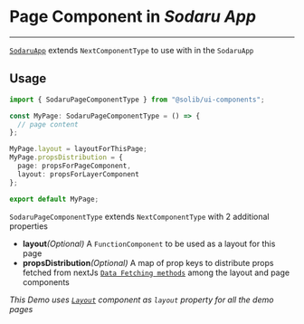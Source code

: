 # Page Component in _Sodaru App_

---

[`SodaruApp`](../sodaru-app) extends `NextComponentType` to use with in the `SodaruApp`

## Usage

```typescript
import { SodaruPageComponentType } from "@solib/ui-components";

const MyPage: SodaruPageComponentType = () => {
  // page content
};

MyPage.layout = layoutForThisPage;
MyPage.propsDistribution = {
  page: propsForPageComponent,
  layout: propsForLayerComponent
};

export default MyPage;
```

`SodaruPageComponentType` extends `NextComponentType` with 2 additional properties

- **layout**_(Optional)_ A `FunctionComponent` to be used as a layout for this page
- **propsDistribution**_(Optional)_ A map of prop keys to distribute props fetched from nextJs [`Data Fetching methods`](https://nextjs.org/docs/basic-features/data-fetching/overview) among the layout and page components

_This Demo uses [`Layout`](../layout) component as `layout` property for all the demo pages_

